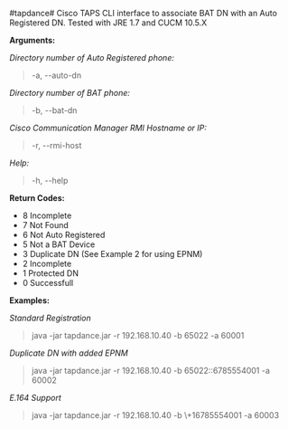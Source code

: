 #tapdance#
Cisco TAPS CLI interface to associate BAT DN with an Auto Registered DN. Tested with JRE 1.7 and CUCM 10.5.X

**Arguments:**

*Directory number of Auto Registered phone:*

  > -a, --auto-dn <arg>

*Directory number of BAT phone:*

  > -b, --bat-dn <arg>

*Cisco Communication Manager RMI Hostname or IP:*

  > -r, --rmi-host <arg>

*Help:*

  > -h, --help


**Return Codes:**

 * 8   Incomplete
 * 7   Not Found
 * 6   Not Auto Registered
 * 5   Not a BAT Device
 * 3   Duplicate DN (See Example 2 for using EPNM)
 * 2   Incomplete
 * 1   Protected DN
 * 0   Successfull

**Examples:**

*Standard Registration*

  > java -jar tapdance.jar -r 192.168.10.40 -b 65022 -a 60001
  
*Duplicate DN with added EPNM*
  
  > java -jar tapdance.jar -r 192.168.10.40 -b 65022::6785554001 -a 60002
  
*E.164 Support*
  
  > java -jar tapdance.jar -r 192.168.10.40 -b \\+16785554001 -a 60003
  
